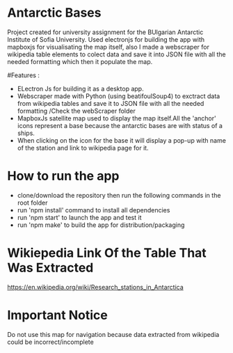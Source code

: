 # Antarctic Bases
Project created for university assignment for the BUlgarian Antarctic Institute of Sofia University.
Used electronjs for building the app with mapboxjs for visualisating the map itself, also I made a webscraper for wikipedia table elements to colect data and save it into JSON file with all the needed formatting which then it  populate the map.

#Features :
- ELectron Js for building it as a desktop app.
- Webscraper made with Python (using beatifoulSoup4) to exctract data from wikipedia tables and save it to JSON file with all the needed formatting /Check the webScraper folder
- MapboxJs satellite map used to display the map itself.All the 'anchor' icons represent a base  because the antarctic bases are with status of a ships.
- When clicking on the icon for the base it will display a pop-up with name of the station and link to wikipedia page for it.


# How to run the app
- clone/download the repository then run the following commands in the root folder
- run 'npm install' command to install all dependencies
- run 'npm start' to launch the app and test it
- run 'npm make' to build the app for distribution/packaging

# Wikiepedia Link Of the Table That Was Extracted
https://en.wikipedia.org/wiki/Research_stations_in_Antarctica


# Important Notice
Do not use this map for navigation because data extracted from wikipedia could be incorrect/incomplete
